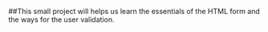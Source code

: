 ##This small project will helps us learn the essentials of the HTML form and the ways for the user validation.